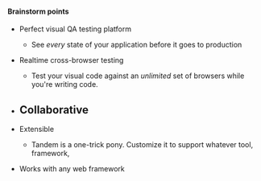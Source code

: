 #### Brainstorm points

- Perfect visual QA testing platform
  - See *every* state of your application before it goes to production

- Realtime cross-browser testing
  - Test your visual code against an *unlimited* set of browsers while you're writing code.

- Collaborative
  -

- Extensible
  - Tandem is a one-trick pony. Customize it to support whatever tool, framework,

- Works with any web framework

####